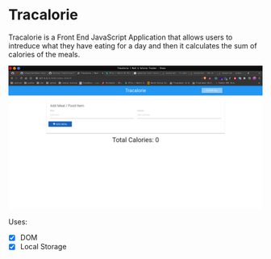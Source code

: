 # Tracalorie

Tracalorie is a Front End JavaScript Application that allows users to intreduce what they have eating for a day and
then it calculates the sum of calories of the meals.

![screenshot](./picture.png)

Uses:

- [x] DOM
- [x] Local Storage

